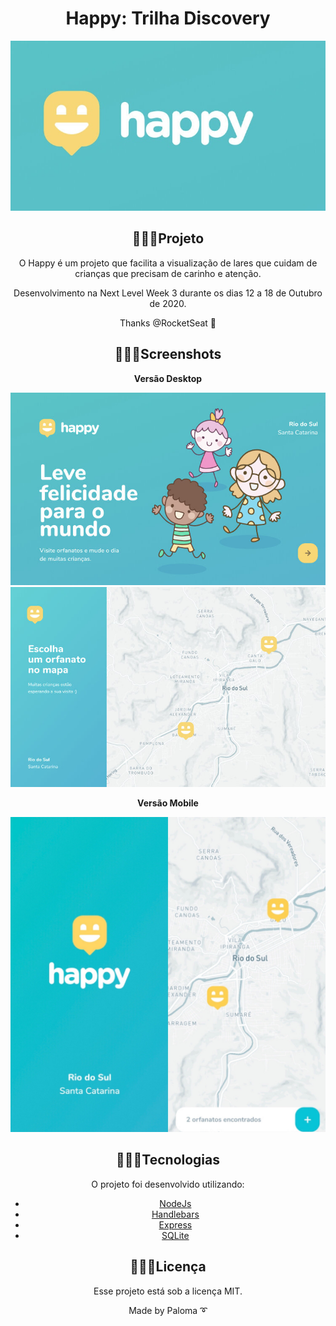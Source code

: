 <div align="center">
<h1> Happy: Trilha Discovery</h1>

<div align="center">
<img src="https://github.com/palomavila/nlw3/blob/main/public/images/happy.jpg" alt"Happy" title="Happy" />


## 👩🏽‍💻Projeto

O Happy é um projeto que facilita a visualização de lares que cuidam de crianças que precisam de carinho e atenção.

Desenvolvimento na Next Level Week 3 durante os dias 12 a 18 de Outubro de 2020.

Thanks @RocketSeat 🚀

## 👩🏽‍💻Screenshots 


<b>Versão Desktop</b>

<div align="center">
  <img src="https://github.com/palomavila/nlw3/blob/main/public/images/capa.jpg" alt"Capa desktop" title="Capa desktop" />

<div align="center">
  <img src="https://github.com/palomavila/nlw3/blob/main/public/images/mapa.jpg" alt"Mapa desktop" title="Mapa desktop" />



<b>Versão Mobile</b>

<div align="center">
  <img src="https://github.com/palomavila/nlw3/blob/main/public/images/mobile.jpg" alt"Mobile" title="Mobile" />


<div align="center">

## 👩🏽‍💻Tecnologias

O projeto foi desenvolvido utilizando: 

<ul>
  <li><a href="https://nodejs.org/en/docs/">NodeJs</a></li>
  <li><a href="https://handlebarsjs.com/">Handlebars</a></li>
  <li><a href="https://expressjs.com/pt-br/">Express</a></li>
  <li><a href="https://www.sqlite.org/index.html">SQLite</a></li>
</ul>

## 👩🏽‍💻Licença

Esse projeto está sob a licença MIT.

<p align="center">Made by Paloma ➰</p>
